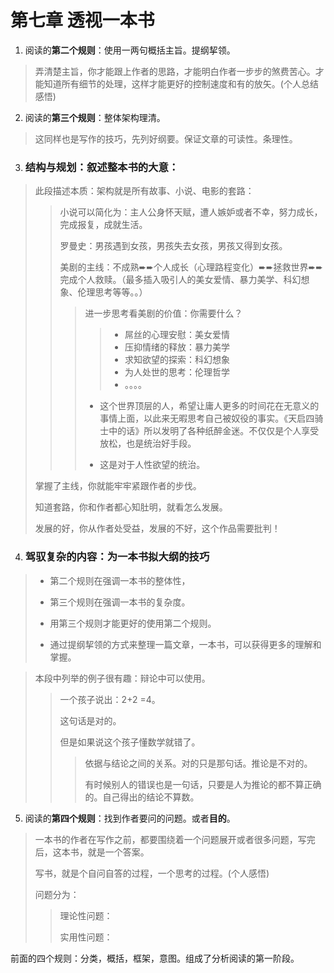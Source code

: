 # 第七章 透视一本书

1. 阅读的**第二个规则**：使用一两句概括主旨。提纲挈领。

> 弄清楚主旨，你才能跟上作者的思路，才能明白作者一步步的煞费苦心。才能知道所有细节的处理，这样才能更好的控制速度和有的放矢。(个人总结感悟)

2. 阅读的**第三个规则**：整体架构理清。

> 这同样也是写作的技巧，先列好纲要。保证文章的可读性。条理性。

3. ### 结构与规划：叙述整本书的大意：

> 此段描述本质：架构就是所有故事、小说、电影的套路：
>
> > 小说可以简化为：主人公身怀天赋，遭人嫉妒或者不幸，努力成长，完成报复，成就生活。
> >
> > 罗曼史：男孩遇到女孩，男孩失去女孩，男孩又得到女孩。
> >
> > 美剧的主线：不成熟➨➨个人成长（心理路程变化）➨➨拯救世界➨➨完成个人救赎。（最多插入吸引人的美女爱情、暴力美学、科幻想象、伦理思考等等。。）
> >
> > > 进一步思考看美剧的价值：你需要什么？
> > >
> > > > - 屌丝的心理安慰：美女爱情
> > > > - 压抑情绪的释放：暴力美学
> > > > - 求知欲望的探索：科幻想象
> > > > - 为人处世的思考：伦理哲学
> > > > - 。。。。
> > >
> > > - 这个世界顶层的人，希望让庸人更多的时间花在无意义的事情上面，以此来无暇思考自己被奴役的事实。《天启四骑士中的话》所以发明了各种纸醉金迷。不仅仅是个人享受放松，也是统治好手段。
> > >
> > > - 这是对于人性欲望的统治。
>
> 掌握了主线，你就能牢牢紧跟作者的步伐。
>
> 知道套路，你和作者都心知肚明，就看怎么发展。
>
> 发展的好，你从作者处受益，发展的不好，这个作品需要批判！

4. ### 驾驭复杂的内容：为一本书拟大纲的技巧

> - 第二个规则在强调一本书的整体性，
>
> - 第三个规则在强调一本书的复杂度。
>
> - 用第三个规则才能更好的使用第二个规则。
>
> - 通过提纲挈领的方式来整理一篇文章，一本书，可以获得更多的理解和掌握。

> 本段中列举的例子很有趣：辩论中可以使用。
>
> > 一个孩子说出：2+2 =4。
> >
> > 这句话是对的。
> >
> > 但是如果说这个孩子懂数学就错了。
> >
> > > 依据与结论之间的关系。对的只是那句话。推论是不对的。
> > >
> > > 有时候别人的错误也是一句话，只要是人为推论的都不算正确的。自己得出的结论不算数。

5. 阅读的**第四个规则**：找到作者要问的问题。或者**目的**。

> 一本书的作者在写作之前，都要围绕着一个问题展开或者很多问题，写完后，这本书，就是一个答案。
>
> 写书，就是个自问自答的过程，一个思考的过程。(个人感悟)
>
> 问题分为：
>
> > 理论性问题：
> >
> > 实用性问题：

前面的四个规则：分类，概括，框架，意图。组成了分析阅读的第一阶段。

